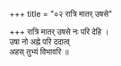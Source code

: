 +++
title = "०२ रात्रि मातर् उषसे"

+++
रात्रि मातर् उषसे नः परि देहि ।  
उषा नो अह्ने परि ददात्व्  
अहस् तुभ्यं विभावरि ॥